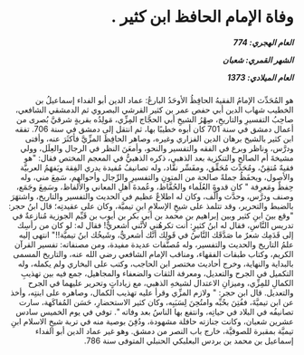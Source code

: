 <h1 dir="rtl">وفاة الإمام الحافظ ابن كثير .</h1>

<h5 dir="rtl">العام الهجري:  774

الشهر القمري: شعبان

العام الميلادي: 1373</h5>

<p dir="rtl">هو المُحَدِّث الإمامُ الفقيهُ الحافِظُ الأوحَدُ البارعُ: عماد الدين أبو الفداء إسماعيلُ بن الخطيب شهاب الدين أبي حفص عمر بن كثير القرشي البصروي ثم الدمشقي الشافعي، صاحِبُ التفسيرِ والتاريخِ، صِهْرُ الشيخِ أبي الحجَّاج المِزِّي، مَولِدُه بقريةٍ شرقيَّ بُصرى من أعمال دمشق في سنة 701 كان أبوه خطيبًا بها، ثم انتقل إلى دمشق في سنة 706. تفقه ابن كثير بالشيخ برهان الدين الفزاري وغيره، وصاهر الحافِظَ المزِّيَّ فأكثَرَ عنه، وأفتى ودرَّس، وناظر وبرع في الفقه والتفسير والنحو، وأمعَنَ النظر في الرجال والعِلَل، وولي مشيخةَ أم الصالح والتنكزية بعد الذهبي، ذكره الذهبيُّ في المعجم المختص فقال: "هو فقيهٌ مُتقِنٌ، ومُحَدِّث مُحَقِّق، ومفَسِّر نقَّاد، وله تصانيفُ مُفيدة يدري الفِقهَ ويَفهَمُ العربيَّة والأصول، ويحفَظُ جملةً صالحة من المتونِ والتفسيرِ والرِّجال وأحوالهم، سَمِعَ مني، وله حِفظٌ ومَعرِفة " كان قدوةَ العُلَماء والحُفَّاظ، وعُمدةَ أهلِ المعاني والألفاظ، وسَمِعَ وجَمَع، وصنف ودرَّس، وحدَّث وألَّف، وكان له اطلاعٌ عظيم في الحديث والتفسير والتاريخ، واشتهَرَ بالضبط والتحرير، وقد تتلمذ على شيخِ الإسلامِ ابنِ تيميَّة، وكان على عقيدتِه؛ قال ابنُ حجر: "وقع بينَ ابنِ كثير وبين إبراهيم بن محمد بن أبي بكر بن أيوب بن قَيِّم الجوزية مُنازعةٌ في تدريس النَّاسِ، فقال له ابنُ كثيرٍ: أنت تكرهُني لأنَّني أشعريٌّ! فقال له: لو كان من رأسِك إلى قَدَمِك شعرٌ ما صَدَّقَك النَّاسُ في قَولِك أنَّك أشعريٌّ، وشَيخُك ابنُ تيميَّة!!" انتهى إليه علمُ التاريخ والحديث والتفسير، وله مُصنَّفات عديدة مفيدة، ومن مصنفاته: تفسير القرآن الكريم، وكتاب طبقات الفقهاء، ومناقب الإمام الشافعي رضي الله عنه، والتاريخ المسمى بالبداية والنهاية، وخرج أحاديث مختصر ابن الحاجب، وكتب على البخاري ولم يكمله، وله التكميل في الجرح والتعديل، ومعرفة الثقات والضعفاء والمجاهيل، جمع فيه بين تهذيبِ الكمالِ للمِزِّي، وميزانِ الاعتدال لشيخهِ الذهبي، مع زياداتٍ وتحرير عليهما في الجرح والتعديل. قال ابن حجر: " ولازم المزِّي وقرأ عليه تهذيب الكمال، وصاهره على ابنتِه، وأخذ عن ابن تيميَّةَ، ففُتِنَ بحُبِّه وامتُحِنَ لِسَبَبِه، وكان كثير الاستحضارِ، حَسَن المُفاكَهة، سارت تصانيفُه في البلاد في حياتِه، وانتفع بها الناسُ بعد وفاته ". توفي في يوم الخميس سادس عشرين شعبان، وكانت جنازته حافلة مشهودة، ودُفِنَ بوصية منه في تربة شيخِ الاسلام ابنِ تيميَّة بمقبرة للصوفيَّة، خارج باب النصر من دمشق. وهو غير عماد الدين أبو الفداء إسماعيل بن محمد بن بردس البعلبكي الحنبلي المتوفى سنة 786.</p></br>
